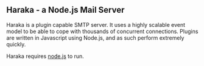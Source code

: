 Haraka - a Node.js Mail Server
------------------------------

Haraka is a plugin capable SMTP server. It uses a highly scalable event
model to be able to cope with thousands of concurrent connections. Plugins
are written in Javascript using Node.js, and as such perform extremely
quickly.

Haraka requires [node.js][1] to run.

[1]: http://nodejs.org/

